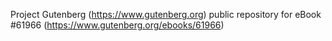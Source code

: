 Project Gutenberg (https://www.gutenberg.org) public repository for eBook #61966 (https://www.gutenberg.org/ebooks/61966)
